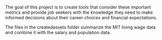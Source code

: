 The goal of this project is to create tools that consider these important metrics and provide job seekers with the knowledge they need to make informed decisions about their career choices and financial expectations.


The files in the createdassets folder summarize the MIT living wage data and combine it with the salary and population data.

